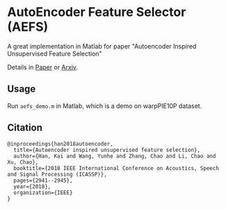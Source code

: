# AutoEncoder Feature Selector (AEFS)
A great implementation in Matlab for paper "Autoencoder Inspired Unsupervised Feature Selection"

Details in [Paper](https://ieeexplore.ieee.org/abstract/document/8462261/) or [Arxiv](https://arxiv.org/pdf/1710.08310.pdf).

## Usage
Run `aefs_demo.m` in Matlab, which is a demo on warpPIE10P dataset.

## Citation
```
@inproceedings{han2018autoencoder,
  title={Autoencoder inspired unsupervised feature selection},
  author={Han, Kai and Wang, Yunhe and Zhang, Chao and Li, Chao and Xu, Chao},
  booktitle={2018 IEEE International Conference on Acoustics, Speech and Signal Processing (ICASSP)},
  pages={2941--2945},
  year={2018},
  organization={IEEE}
}
```
